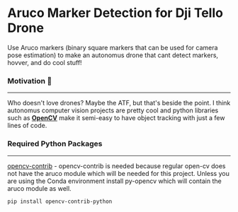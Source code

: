 # Aruco Marker Detection for Dji Tello Drone
Use Aruco markers (binary square markers that can be used for camera pose estimation) to make an autonomus drone that cant detect markers, hovver, and do cool stuff!
 
### Motivation :rocket:
------------------
Who doesn't love drones? Maybe the ATF, but that's beside the point. I  think autonomus computer vision projects are pretty cool and python libraries such as [**OpenCV**](https://docs.opencv.org/4.x/) make it semi-easy to have object tracking with just a few lines of code.

### Required Python Packages
------------------
[opencv-contrib](https://pypi.org/project/opencv-contrib-python/) - opencv-contrib is needed because regular open-cv does not have the aruco module which will be needed for this project. Unless you are using the Conda environment install py-opencv which will contain the aruco module as well.

```
pip install opencv-contrib-python
```



